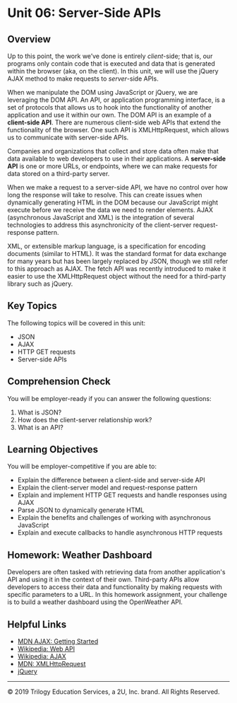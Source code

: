 # Unit 06: Server-Side APIs

## Overview
Up to this point, the work we’ve done is entirely *client*-side; that is, our programs only contain code that is executed and data that is generated within the browser (aka, on the client). In this unit, we will use the jQuery AJAX method to make requests to *server*-side APIs. 

When we manipulate the DOM using JavaScript or jQuery, we are leveraging the DOM API. An API, or application programming interface, is a set of protocols that allows us to hook into the functionality of another application and use it within our own. The DOM API is an example of a **client-side API**. There are numerous client-side web APIs that extend the functionality of the browser. One such API is XMLHttpRequest, which allows us to communicate with server-side APIs. 

Companies and organizations that collect and store data often make that data available to web developers to use in their applications. A **server-side API** is one or more URLs, or endpoints, where we can make requests for data stored on a third-party server.

When we make a request to a server-side API, we have no control over how long the response will take to resolve. This can create issues when dynamically generating HTML in the DOM because our JavaScript might execute before we receive the data we need to render elements. AJAX (asynchronous JavaScript and XML) is the integration of several technologies to address this asynchronicity of the client-server request-response pattern.

XML, or extensible markup language, is a specification for encoding documents (similar to HTML). It was the standard format for data exchange for many years but has been largely replaced by JSON, though we still refer to this approach as AJAX. The fetch API was recently introduced to make it easier to use the XMLHttpRequest object without the need for a third-party library such as jQuery.

## Key Topics
The following topics will be covered in this unit:
* JSON
* AJAX
* HTTP GET requests
* Server-side APIs

## Comprehension Check
You will be employer-ready if you can answer the following questions:
1. What is JSON?
2. How does the client-server relationship work?
3. What is an API?

## Learning Objectives
You will be employer-competitive if you are able to:
* Explain the difference between a client-side and server-side API
* Explain the client-server model and request-response pattern
* Explain and implement HTTP GET requests and handle responses using AJAX
* Parse JSON to dynamically generate HTML
* Explain the benefits and challenges of working with asynchronous JavaScript
* Explain and execute callbacks to handle asynchronous HTTP requests

## Homework: Weather Dashboard
Developers are often tasked with retrieving data from another application's API and using it in the context of their own. Third-party APIs allow developers to access their data and functionality by making requests with specific parameters to a URL. In this homework assignment, your challenge is to build a weather dashboard using the OpenWeather API.

## Helpful Links
* [MDN AJAX: Getting Started](https://developer.mozilla.org/en-US/docs/AJAX/Getting_Started)
* [Wikipedia: Web API](https://en.wikipedia.org/wiki/Web_API)
* [Wikipedia: AJAX](https://en.wikipedia.org/wiki/Ajax_(programming))
* [MDN: XMLHttpRequest](https://developer.mozilla.org/en-US/docs/Web/API/XMLHttpRequest)
* [jQuery](https://api.jquery.com/)

- - -
© 2019 Trilogy Education Services, a 2U, Inc. brand. All Rights Reserved.

